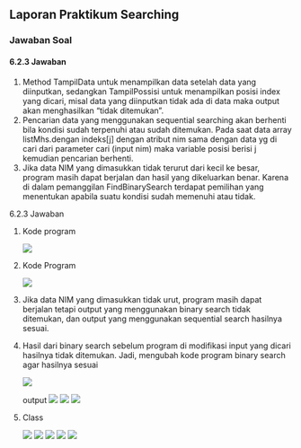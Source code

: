 ## Laporan Praktikum Searching

### Jawaban Soal

#### 6.2.3	Jawaban 

1.	Method TampilData untuk menampilkan data setelah data yang diinputkan, sedangkan TampilPossisi untuk menampilkan posisi index yang dicari, misal data yang diinputkan tidak ada di data maka output akan menghasilkan “tidak ditemukan”.
2.	Pencarian data yang menggunakan sequential searching akan berhenti bila kondisi sudah terpenuhi atau sudah ditemukan. Pada saat data array listMhs.dengan indeks[j] dengan atribut nim sama dengan data yg di cari dari parameter cari (input nim) maka variable posisi berisi j kemudian pencarian berhenti.
3.	Jika data NIM yang dimasukkan tidak terurut dari kecil ke besar, program masih dapat berjalan  dan hasil yang dikeluarkan benar. Karena di dalam pemanggilan FindBinarySearch terdapat pemilihan yang menentukan apabila suatu kondisi sudah memenuhi atau tidak.


6.2.3	Jawaban 

1. Kode program
    
    <img src = "./SS/11.jpg">

2. Kode Program

    <img src = "./SS/1.jpg">

3.	Jika data NIM yang dimasukkan tidak urut, program masih dapat berjalan tetapi output yang menggunakan binary search tidak ditemukan, dan output yang menggunakan sequential search hasilnya sesuai.
4.	Hasil dari binary search sebelum program di modifikasi input yang dicari hasilnya tidak ditemukan. Jadi, mengubah kode program binary search agar hasilnya sesuai
    
    <img src = "./SS/12.jpg">    

    output
    <img src = "./SS/3.jpg"> 
    <img src = "./SS/4.jpg"> 
    <img src = "./SS/5.jpg"> 

5. Class
    
    <img src = "./SS/6.jpg"> 

  

    <img src = "./SS/7.jpg"> 
    <img src = "./SS/8.jpg"> 

    <img src = "./SS/10.jpg"> 
    <img src = "./SS/9.jpg"> 

 

    